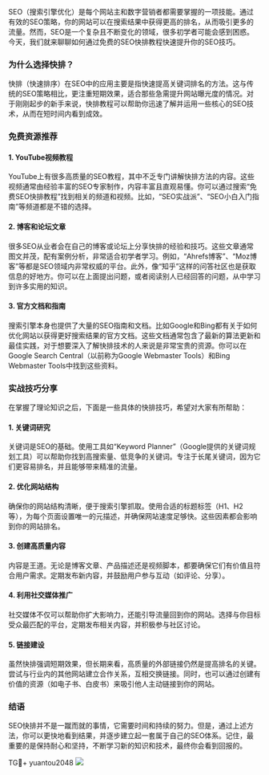 SEO（搜索引擎优化）是每个网站主和数字营销者都需要掌握的一项技能。通过有效的SEO策略，你的网站可以在搜索结果中获得更高的排名，从而吸引更多的流量。然而，SEO是一个复杂且不断变化的领域，很多初学者可能会感到困惑。今天，我们就来聊聊如何通过免费的SEO快排教程快速提升你的SEO技巧。

### 为什么选择快排？

快排（快速排序）在SEO中的应用主要是指快速提高关键词排名的方法。这与传统的SEO策略相比，更注重短期效果，适合那些急需提升网站曝光度的情况。对于刚刚起步的新手来说，快排教程可以帮助你迅速了解并运用一些核心的SEO技术，从而在短时间内看到成效。

### 免费资源推荐

#### 1. **YouTube视频教程**

YouTube上有很多高质量的SEO教程，其中不乏专门讲解快排方法的内容。这些视频通常由经验丰富的SEO专家制作，内容丰富且直观易懂。你可以通过搜索“免费SEO快排教程”找到相关的频道和视频。比如，“SEO实战派”、“SEO小白入门指南”等频道都是不错的选择。

#### 2. **博客和论坛文章**

很多SEO从业者会在自己的博客或论坛上分享快排的经验和技巧。这些文章通常图文并茂，配有案例分析，非常适合初学者学习。例如，“Ahrefs博客”、“Moz博客”等都是SEO领域内非常权威的平台。此外，像“知乎”这样的问答社区也是获取信息的好地方。你可以在上面提出问题，或者阅读别人已经回答的问题，从中学习到许多实用的知识。

#### 3. **官方文档和指南**

搜索引擎本身也提供了大量的SEO指南和文档。比如Google和Bing都有关于如何优化网站以获得更好搜索结果的官方文档。这些文档通常包含了最新的算法更新和最佳实践，对于想要深入了解快排技术的人来说是非常宝贵的资源。你可以在Google Search Central（以前称为Google Webmaster Tools）和Bing Webmaster Tools中找到这些资料。

### 实战技巧分享

在掌握了理论知识之后，下面是一些具体的快排技巧，希望对大家有所帮助：

#### 1. **关键词研究**

关键词是SEO的基础。使用工具如“Keyword Planner”（Google提供的关键词规划工具）可以帮助你找到高搜索量、低竞争的关键词。专注于长尾关键词，因为它们更容易排名，并且能够带来精准的流量。

#### 2. **优化网站结构**

确保你的网站结构清晰，便于搜索引擎抓取。使用合适的标题标签（H1、H2等），为每个页面设置唯一的元描述，并确保网站速度足够快。这些因素都会影响到你的网站排名。

#### 3. **创建高质量内容**

内容是王道。无论是博客文章、产品描述还是视频脚本，都要确保它们有价值且符合用户需求。定期发布新内容，并鼓励用户参与互动（如评论、分享）。

#### 4. **利用社交媒体推广**

社交媒体不仅可以帮助你扩大影响力，还能引导流量回到你的网站。选择与你目标受众最匹配的平台，定期发布相关内容，并积极参与社区讨论。

#### 5. **链接建设**

虽然快排强调短期效果，但长期来看，高质量的外部链接仍然是提高排名的关键。尝试与行业内的其他网站建立合作关系，互相交换链接。同时，也可以通过创建有价值的资源（如电子书、白皮书）来吸引他人主动链接到你的网站。

### 结语

SEO快排并不是一蹴而就的事情，它需要时间和持续的努力。但是，通过上述方法，你可以更快地看到结果，并逐步建立起一套属于自己的SEO体系。记住，最重要的是保持耐心和坚持，不断学习新的知识和技术，最终你会看到回报的。

TG💪+ yuantou2048  ![](https://github.com/user-attachments/assets/42a5a4a5-fea9-4a1d-8aa0-73e57e430cca)